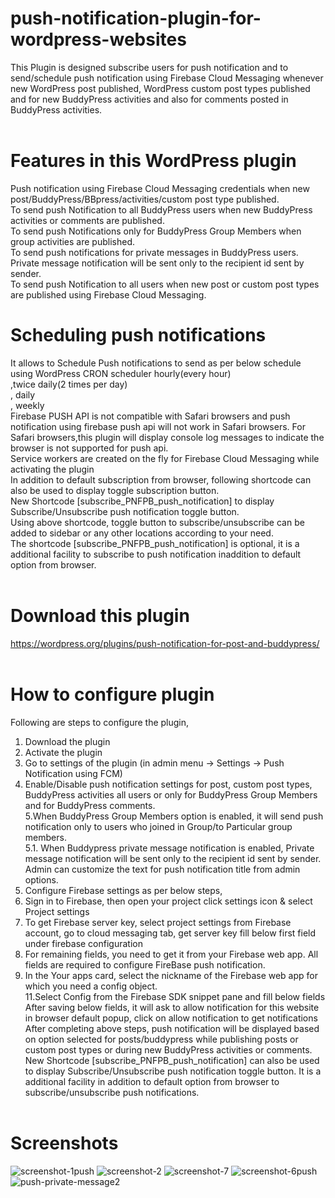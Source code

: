 # push-notification-plugin-for-wordpress-websites<br/>
This Plugin is designed subscribe users for push notification and to send/schedule push notification using Firebase Cloud Messaging whenever new WordPress post published, WordPress custom post types published and for new BuddyPress activities and also for comments posted in BuddyPress activities.<br/><br/>
# Features in this WordPress plugin<br/>
Push notification using Firebase Cloud Messaging credentials when new post/BuddyPress/BBpress/activities/custom post type published.<br/>
To send push Notification to all BuddyPress users when new BuddyPress activities or comments are published.<br/>
To send push Notifications only for BuddyPress Group Members when group activities are published.<br/>
To send push notifications for private messages in BuddyPress users. Private message notification will be sent only to the recipient id sent by sender.<br/>
To send push Notification to all users when new post or custom post types are published using Firebase Cloud Messaging.<br/>
# Scheduling push notifications<br/>
It allows to Schedule Push notifications to send as per below schedule using WordPress CRON scheduler 
hourly(every hour)<br/>,twice daily(2 times per day)<br />, daily<br />, weekly<br />
Firebase PUSH API is not compatible with Safari browsers and push notification using firebase push api will not work in Safari browsers. For Safari browsers,this plugin will display console log messages to indicate the browser is not supported for push api.<br/>
Service workers are created on the fly for Firebase Cloud Messaging while activating the plugin<br/>
In addition to default subscription from browser, following shortcode can also be used to display toggle subscription button.<br/>
New Shortcode [subscribe_PNFPB_push_notification] to display Subscribe/Unsubscribe push notification toggle button.<br/>
Using above shortcode, toggle button to subscribe/unsubscribe can be added to sidebar or any other locations according to your need.<br/>
The shortcode [subscribe_PNFPB_push_notification] is optional, it is a additional facility to subscribe to push notification inaddition to default option from browser.<br/><br/>
# Download this plugin<br/>
https://wordpress.org/plugins/push-notification-for-post-and-buddypress/<br/><br/>
# How to configure plugin<br/>
Following are steps to configure the plugin,<br/>
1. Download the plugin<br/>
2. Activate the plugin<br/>
3. Go to settings of the plugin (in admin menu -> Settings -> Push Notification using FCM)<br/>
4. Enable/Disable push notification settings for post, custom post types, BuddyPress activities all users or only for BuddyPress Group Members and for BuddyPress comments.<br/>
5.When BuddyPress Group Members option is enabled, it will send push notification only to users who joined in Group/to Particular group members.<br/>
5.1. When Buddypress private message notification is enabled, Private message notification will be sent only to the recipient id sent by sender. Admin can customize the text for push notification title from admin options.<br/>
6. Configure Firebase settings as per below steps,<br/>
7. Sign in to Firebase, then open your project click settings icon & select Project settings<br/>
8. To get Firebase server key, select project settings from Firebase account, go to cloud messaging tab, get server key fill below first field under firebase configuration<br/>
9. For remaining fields, you need to get it from your Firebase web app. All fields are required to configure FireBase push notification.<br/>
10. In the Your apps card, select the nickname of the Firebase web app for which you need a config object.<br/>
11.Select Config from the Firebase SDK snippet pane and fill below fields<br/>
After saving below fields, it will ask to allow notification for this website in browser default popup, click on allow notification to get notifications<br/>
After completing above steps, push notification will be displayed based on option selected for posts/buddypress while publishing posts or custom post types or during new BuddyPress activities or comments.<br/>
New Shortcode [subscribe_PNFPB_push_notification] can also be used to display Subscribe/Unsubscribe push notification toggle button. It is a additional facility in addition to default option from browser to subscribe/unsubscribe push notifications.<br/><br/>
# Screenshots
![screenshot-1push](https://user-images.githubusercontent.com/32461311/132991104-5a7cfbf4-19dd-4129-8d8a-279fb00876a0.png)
![screenshot-2](https://user-images.githubusercontent.com/32461311/133961443-aeb7765e-7ac5-4f08-943f-ab281cf3f25f.png)
![screenshot-7](https://user-images.githubusercontent.com/32461311/133961446-a4d6d0fd-3d34-4380-ac8f-44cbbc4d1f88.png)
![screenshot-6push](https://user-images.githubusercontent.com/32461311/132991099-e0ccd6df-0830-4af6-914e-2560ee1e07f3.png)
![push-private-message2](https://user-images.githubusercontent.com/32461311/132991198-93bd9c69-8b89-46ee-8c7f-c8e41af0e83c.png)
